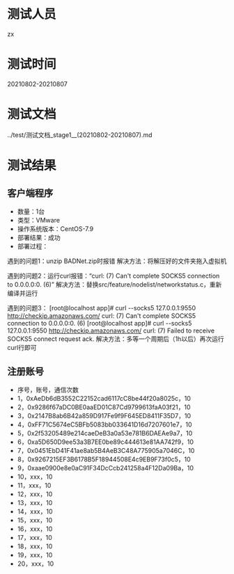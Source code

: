 # 测试人员
zx

# 测试时间
20210802-20210807

# 测试文档
../test/测试文档_stage1__(20210802-20210807).md

# 测试结果

## 客户端程序
- 数量：1台
- 类型：VMware
- 操作系统版本：CentOS-7.9
- 部署结果：成功
- 部署过程：

遇到的问题1：unzip BADNet.zip时报错
解决方法：将解压好的文件夹拖入虚拟机

遇到的问题2：运行curl报错：“curl: (7) Can't complete SOCKS5 connection to 0.0.0.0:0. (6)”
解决方法：替换src/feature/nodelist/networkstatus.c，重新编译并运行

遇到的问题3：
[root@localhost app]# curl --socks5 127.0.0.1:9550 http://checkip.amazonaws.com/
curl: (7) Can't complete SOCKS5 connection to 0.0.0.0:0. (6)
[root@localhost app]# curl --socks5 127.0.0.1:9550 http://checkip.amazonaws.com/
curl: (7) Failed to receive SOCKS5 connect request ack.
解决方法：多等一个周期后（1h以后）再次运行curl行即可


## 注册账号

- 序号，账号，通信次数
- 1，0xAeDb6dB3552C22152cad6117cC8be44f20a8025c，10
- 2，0x9286f67aDC0BE0aaED01C87Cd9799613faA03f21，10
- 3，0x2147B8ab6B42a859D917Fe9f9F645ED8411F35D7，10
- 4，0xFF71C5674eC5BFb5083bb033641D16d7207601e7，10
- 5，0x2f53205489e214caeDeB3a0a53e781B6DAEAe9a7，10
- 6，0xa5D650D9ee53a3B7EE0be89c444613e81AA742f9，10
- 7，0x0451EbD41F41ae8ab5B4AeB3C48A775905a7046C，10
- 8，0x9267215EF3B6178B5F18944508E4c9EB9F73f0c5，10
- 9，0xaae0900e8e0aC91F34DcCcb241258a4F12Da09Ba，10
- 10，xxx，10
- 11，xxx，10
- 12，xxx，10
- 13，xxx，10
- 14，xxx，10
- 15，xxx，10
- 16，xxx，10
- 17，xxx，10
- 18，xxx，10
- 19，xxx，10
- 20，xxx，10
